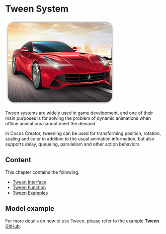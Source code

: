 # Tween System

![tween-index.png](img/homeImgGame.png)

Tween systems are widely used in game development, and one of their main purposes is for solving the problem of dynamic animations when offline animations cannot meet the demand.

In Cocos Creator, tweening can be used for transforming position, rotation, scaling and color in addition to the usual animation information, but also supports delay, queueing, parallelism and other action behaviors.

## Content

This chapter contains the following.

- [Tween Interface](./tween-interface.md)
- [Tween Function](./tween-function.md)
- [Tween Examples](./tween-example.md)

## Model example

For more details on how to use Tween, please refer to the example **Tween** [GitHub](https://github.com/cocos-creator/test-cases-3d/tree/v3.4/assets/cases/tween).
